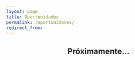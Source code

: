 ```yaml
---
layout: page
title: Oportunidades
permalink: /oportunidades/
redirect_from:
---
```


## <center> Próximamente... </center>
